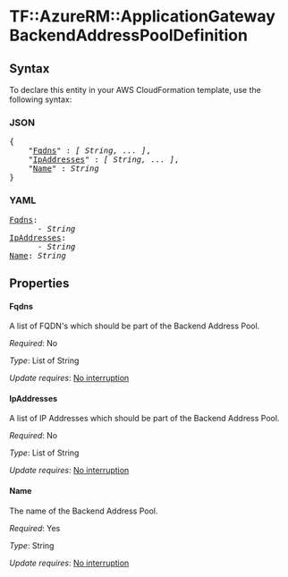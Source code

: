 # TF::AzureRM::ApplicationGateway BackendAddressPoolDefinition

## Syntax

To declare this entity in your AWS CloudFormation template, use the following syntax:

### JSON

<pre>
{
    "<a href="#fqdns" title="Fqdns">Fqdns</a>" : <i>[ String, ... ]</i>,
    "<a href="#ipaddresses" title="IpAddresses">IpAddresses</a>" : <i>[ String, ... ]</i>,
    "<a href="#name" title="Name">Name</a>" : <i>String</i>
}
</pre>

### YAML

<pre>
<a href="#fqdns" title="Fqdns">Fqdns</a>: <i>
      - String</i>
<a href="#ipaddresses" title="IpAddresses">IpAddresses</a>: <i>
      - String</i>
<a href="#name" title="Name">Name</a>: <i>String</i>
</pre>

## Properties

#### Fqdns

A list of FQDN's which should be part of the Backend Address Pool.

_Required_: No

_Type_: List of String

_Update requires_: [No interruption](https://docs.aws.amazon.com/AWSCloudFormation/latest/UserGuide/using-cfn-updating-stacks-update-behaviors.html#update-no-interrupt)

#### IpAddresses

A list of IP Addresses which should be part of the Backend Address Pool.

_Required_: No

_Type_: List of String

_Update requires_: [No interruption](https://docs.aws.amazon.com/AWSCloudFormation/latest/UserGuide/using-cfn-updating-stacks-update-behaviors.html#update-no-interrupt)

#### Name

The name of the Backend Address Pool.

_Required_: Yes

_Type_: String

_Update requires_: [No interruption](https://docs.aws.amazon.com/AWSCloudFormation/latest/UserGuide/using-cfn-updating-stacks-update-behaviors.html#update-no-interrupt)

